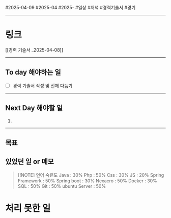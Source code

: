#2025-04-09 #2025-04 #2025-
#일상 #저녁 #경력기술서 #경기

-------
# 링크
[[경력 기술서 _2025-04-08]]

---
## To day 해야하는 일
- [ ] 경력 기술서 작성 및 전체 다듬기

---
## Next Day 해야할 일
1. 

---

## 목표


## 있었던 일  or 메모


> [!NOTE] 언어 숙련도
> Java : 30%
> Php : 50%
> Css : 30%
> JS : 20%
> Spring Framework : 50%
> Spring boot : 30%
> Nexacro : 50%
> Docker : 30%
> SQL : 50% 
> Git : 50%
> ubuntu Server : 50%
> 



# 처리 못한 일